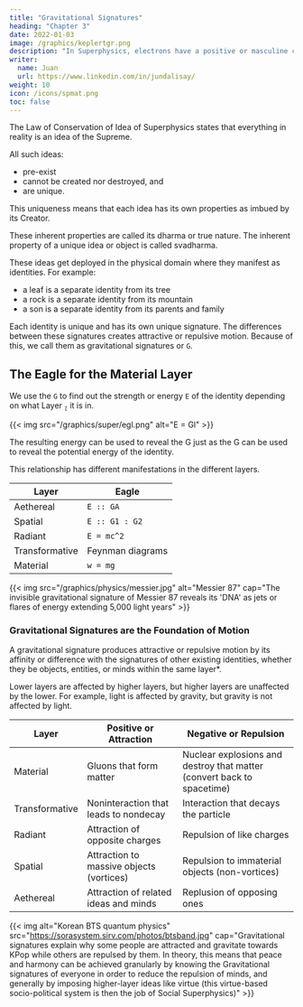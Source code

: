 ```yaml
---
title: "Gravitational Signatures"
heading: "Chapter 3"
date: 2022-01-03
image: /graphics/keplertgr.png
description: "In Superphysics, electrons have a positive or masculine charge, while protons have a negative or feminine charge"
writer:
  name: Juan
  url: https://www.linkedin.com/in/jundalisay/
weight: 10
icon: /icons/spmat.png
toc: false
---
```



The Law of Conservation of Idea of Superphysics states that everything in reality is an idea of the Supreme. 

All such ideas:
- pre-exist
- cannot be created nor destroyed, and
- are unique.

This uniqueness means that each idea has its own properties as imbued by its Creator.

These inherent properties are called its dharma or true nature. The inherent property of a unique idea or object is called svadharma.

These ideas get deployed in the physical domain where they manifest as identities. For example:
- a leaf is a separate identity from its tree
- a rock is a separate identity from its mountain
- a son is a separate identity from its parents and family  

Each identity is unique and has its own unique signature. The differences between these signatures creates attractive or repulsive motion. Because of this, we call them as gravitational signatures or `G`. 

<!-- interaction between these identities creates movement  -->


## The Eagle for the Material Layer

We use the `G` to find out the strength or energy `E` of the identity depending on what Layer <i><sub>`l`</sub></i> it is in. 

{{< img src="/graphics/super/egl.png" alt="E = Gl" >}}

The resulting energy can be used to reveal the G just as the G can be used to reveal the potential energy of the identity. 

This relationship has different manifestations in the different layers.

Layer | Eagle 
--- | ---
Aethereal | `E :: GA`
Spatial | `E :: G1 : G2`
Radiant | `E = mc^2`
Transformative | Feynman diagrams 
Material | `w = mg` 


<!-- is `E :: Gl` in the Material layer*
- Radioactivity or non-radioactivity is `E :: Gl` in the  layer
-  is `E :: Gl` in the  layer
-  is `E :: Gl` in the  layer
- `` is `E :: Gl` in the Aetheric layer
- `E = G` is `E :: Gl` in the Metaphysical layer -->


<!-- We replace material mass `m` with metaphysical `G` which represents the inherent gravity in every discrete identity, whether that identity be a thing, mind, idea, or feeling.

This `G` is the "gravitational signature" and is really supposed to be `D` as dharma or `T` as tao or True Nature of Socrates. But that would turn away Westerners who have a distaste for non-Western ideas (which is a no-no if we are to unify the human species and put everyone, East and West, 'on the same page'). 

So we can stick with `G` as invented by the British Newton. 
- Like Newton, Socrates would think that this `G` is inherent to the body as what "objects carry in them"
- But unlike Newton who believed that `G` came from a material mass, the Socratic `G` comes from a metaphysical "true nature" which the Hindus call Dharma. 

In this way, the Socratic `G` still ends up as `D` if the thinking person chases it down. You could even say that `G` is the metaphysical DNA of everything in existence that dictates what movements it can do, and actually manifests as the DNA in physical living cells.
 -->

{{< img src="/graphics/physics/messier.jpg" alt="Messier 87" cap="The invisible gravitational signature of Messier 87 reveals its 'DNA' as jets or flares of energy extending 5,000 light years" >}}

<!-- . In non-quasar galaxies, this DNA is in the gravitational signature of every star, just as the DNA of our bodies is in each cell. -->

<!-- This `G` then has five versions*, one for each of five layers represented by l.  -->

<!-- > *You can think of nature having 5 types of gravities. Newtonian gravity is type 5, Einsteinian gravity is type 3 and is called magnetism.  -->

<!-- In this way, the resulting equation E = Gl called [the Eagle](/superphysics/principles/chapter-04c) serves as a template that holds all the equations of potential motion:

> *Superphysics uses [qualimath](/superphysics/principles/chapter-04) which converts `=` into `::` -->


### Gravitational Signatures are the Foundation of Motion

A gravitational signature produces attractive or repulsive motion by its affinity or difference with the signatures of other existing identities, whether they be objects, entities, or minds within the same layer*. 

Lower layers are affected by higher layers, but higher layers are unaffected by the lower. For example, light is affected by gravity, but gravity is not affected by light.


Layer | Positive or Attraction | Negative or Repulsion 
--- | --- | ---
Material | Gluons that form matter | Nuclear explosions and destroy that matter (convert back to spacetime)
Transformative | Noninteraction that leads to nondecay | Interaction that decays the particle
Radiant | Attraction of opposite charges | Repulsion of like charges
Spatial | Attraction to massive objects (vortices) | Repulsion to immaterial objects (non-vortices)
Aethereal | Attraction of related ideas and minds | Replusion of opposing ones

 <!-- through the Law of Conservation of Idea -->


{{< img alt="Korean BTS quantum physics" src="https://sorasystem.sirv.com/photos/btsband.jpg" cap="Gravitational signatures explain why some people are attracted and gravitate towards KPop while others are repulsed by them. In theory, this means that peace and harmony can be achieved granularly by knowing the Gravitational signatures of everyone in order to reduce the repulsion of minds, and generally by imposing higher-layer ideas like virtue (this virtue-based socio-political system is then the job of Social Superphysics)" >}}

